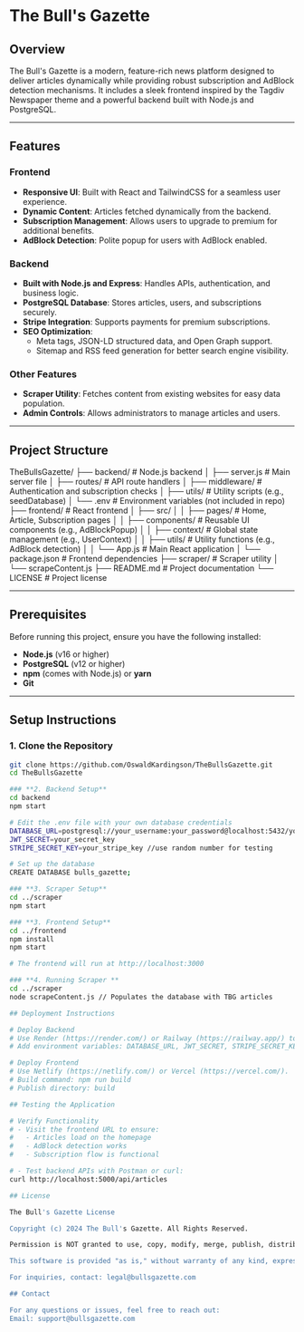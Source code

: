 # The Bull's Gazette

## Overview

The Bull's Gazette is a modern, feature-rich news platform designed to deliver articles dynamically while providing robust subscription and AdBlock detection mechanisms. It includes a sleek frontend inspired by the Tagdiv Newspaper theme and a powerful backend built with Node.js and PostgreSQL.

---

## Features

### **Frontend**
- **Responsive UI**: Built with React and TailwindCSS for a seamless user experience.
- **Dynamic Content**: Articles fetched dynamically from the backend.
- **Subscription Management**: Allows users to upgrade to premium for additional benefits.
- **AdBlock Detection**: Polite popup for users with AdBlock enabled.

### **Backend**
- **Built with Node.js and Express**: Handles APIs, authentication, and business logic.
- **PostgreSQL Database**: Stores articles, users, and subscriptions securely.
- **Stripe Integration**: Supports payments for premium subscriptions.
- **SEO Optimization**:
  - Meta tags, JSON-LD structured data, and Open Graph support.
  - Sitemap and RSS feed generation for better search engine visibility.

### **Other Features**
- **Scraper Utility**: Fetches content from existing websites for easy data population.
- **Admin Controls**: Allows administrators to manage articles and users.

---

## Project Structure

TheBullsGazette/
├── backend/            # Node.js backend
│   ├── server.js       # Main server file
│   ├── routes/         # API route handlers
│   ├── middleware/     # Authentication and subscription checks
│   ├── utils/          # Utility scripts (e.g., seedDatabase)
│   └── .env            # Environment variables (not included in repo)
├── frontend/           # React frontend
│   ├── src/
│   │   ├── pages/      # Home, Article, Subscription pages
│   │   ├── components/ # Reusable UI components (e.g., AdBlockPopup)
│   │   ├── context/    # Global state management (e.g., UserContext)
│   │   ├── utils/      # Utility functions (e.g., AdBlock detection)
│   │   └── App.js      # Main React application
│   └── package.json    # Frontend dependencies
├── scraper/            # Scraper utility
│   └── scrapeContent.js
├── README.md           # Project documentation
└── LICENSE             # Project license


---

## Prerequisites

Before running this project, ensure you have the following installed:
- **Node.js** (v16 or higher)
- **PostgreSQL** (v12 or higher)
- **npm** (comes with Node.js) or **yarn**
- **Git**

---

## Setup Instructions

### **1. Clone the Repository**
```bash
git clone https://github.com/OswaldKardingson/TheBullsGazette.git
cd TheBullsGazette

### **2. Backend Setup**
cd backend
npm start

# Edit the .env file with your own database credentials
DATABASE_URL=postgresql://your_username:your_password@localhost:5432/your_database_name  //default postgresql username is postgres1 and pass postgres
JWT_SECRET=your_secret_key
STRIPE_SECRET_KEY=your_stripe_key //use random number for testing

# Set up the database
CREATE DATABASE bulls_gazette;

### **3. Scraper Setup**
cd ../scraper
npm start

### **3. Frontend Setup**
cd ../frontend
npm install
npm start

# The frontend will run at http://localhost:3000

### **4. Running Scraper **
cd ../scraper
node scrapeContent.js // Populates the database with TBG articles

## Deployment Instructions

# Deploy Backend
# Use Render (https://render.com/) or Railway (https://railway.app/) to deploy the backend.
# Add environment variables: DATABASE_URL, JWT_SECRET, STRIPE_SECRET_KEY.

# Deploy Frontend
# Use Netlify (https://netlify.com/) or Vercel (https://vercel.com/).
# Build command: npm run build
# Publish directory: build

## Testing the Application

# Verify Functionality
# - Visit the frontend URL to ensure:
#   - Articles load on the homepage
#   - AdBlock detection works
#   - Subscription flow is functional

# - Test backend APIs with Postman or curl:
curl http://localhost:5000/api/articles

## License

The Bull's Gazette License

Copyright (c) 2024 The Bull's Gazette. All Rights Reserved.

Permission is NOT granted to use, copy, modify, merge, publish, distribute, sublicense, and/or sell copies of this software, nor to permit persons to whom the software is furnished to do so, without prior written consent from The Bull's Gazette.

This software is provided "as is," without warranty of any kind, express or implied, including but not limited to the warranties of merchantability, fitness for a particular purpose, and noninfringement. In no event shall the authors or copyright holders be liable for any claim, damages, or other liability, whether in an action of contract, tort, or otherwise, arising from, out of, or in connection with the software or the use or other dealings in the software.

For inquiries, contact: legal@bullsgazette.com

## Contact

For any questions or issues, feel free to reach out:
Email: support@bullsgazette.com


